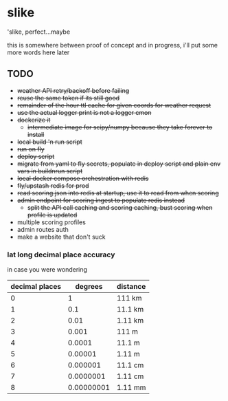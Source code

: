# slike
'slike, perfect...maybe

this is somewhere between proof of concept and in progress, i'll put some more words here later

TODO
---
- ~~weather API retry/backoff before failing~~
- ~~reuse the same token if its still good~~
- ~~remainder of the hour ttl cache for given coords for weather request~~
- ~~use the actual logger print is not a logger cmon~~
- ~~dockerize it~~
  - ~~intermediate image for scipy/numpy because they take forever to install~~
- ~~local build 'n run script~~
- ~~run on fly~~
- ~~deploy script~~
- ~~migrate from yaml to fly secrets, populate in deploy script and plain env vars in buildnrun script~~
- ~~local docker compose orchestration with redis~~
- ~~fly/upstash redis for prod~~
- ~~read scoring.json into redis at startup, use it to read from when scoring~~
- ~~admin endpoint for scoring ingest to populate redis instead~~
  - ~~split the API call caching and scoring caching, bust scoring when profile is updated~~
- multiple scoring profiles
- admin routes auth
- make a website that don't suck


### lat long decimal place accuracy

in case you were wondering

| decimal places  | degrees     |  distance
| --------------- | ----------- |  --------
| 0               | 1           |  111  km
| 1               | 0.1         |  11.1 km
| 2               | 0.01        |  1.11 km
| 3               | 0.001       |  111  m
| 4               | 0.0001      |  11.1 m
| 5               | 0.00001     |  1.11 m
| 6               | 0.000001    |  11.1 cm
| 7               | 0.0000001   |  1.11 cm
| 8               | 0.00000001  |  1.11 mm
